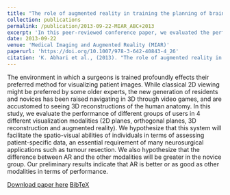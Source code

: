 ```yaml
---
title: "The role of augmented reality in training the planning of brain tumor resection"
collection: publications
permalink: /publication/2013-09-22-MIAR_ABC+2013
excerpt: 'In this peer-reviewed conference paper, we evaluated the performance of different groups of users in 4 different visualization modalities in the context of training the planning of brain tumor resection.'
date: 2013-09-22
venue: 'Medical Imaging and Augmented Reality (MIAR)'
paperurl: 'https://doi.org/10.1007/978-3-642-40843-4_26'
citation: 'K. Abhari et al., (2013). "The role of augmented reality in training the planning of brain tumor resection"; in <i>Augmented Reality Environments for Medical Imaging and Computer-Assisted Interventions -- MIAR/AE-CAI 2013</i>, LNCS 8090, pp. 241-248.'
---
```


The environment in which a surgeons is trained profoundly effects their preferred method for visualizing patient images. While classical 2D viewing might be preferred by some older experts, the new generation of residents and novices has been raised navigating in 3D through video games, and are accustomed to seeing 3D reconstructions of the human anatomy. In this study, we evaluate the performance of different groups of users in 4 different visualization modalities (2D planes, orthogonal planes, 3D reconstruction and augmented reality). We hypothesize that this system will facilitate the spatio-visual abilities of individuals in terms of assessing patient-specific data, an essential requirement of many neurosurgical applications such as tumour resection. We also hypothesize that the difference between AR and the other modalities will be greater in the novice group. Our preliminary results indicate that AR is better or as good as other modalities in terms of performance.

[Download paper here](https://doi.org/10.1007/978-3-642-40843-4_26) [BibTeX](./../files/bibtex/ABC+2013.bib)